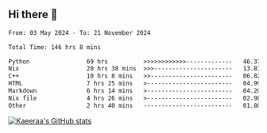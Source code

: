 ## Hi there 👋

<!--START_SECTION:waka-->

```txt
From: 03 May 2024 - To: 21 November 2024

Total Time: 146 hrs 8 mins

Python                69 hrs          >>>>>>>>>>>>-------------   46.37 %
Nix                   20 hrs 38 mins  >>>----------------------   13.87 %
C++                   10 hrs 8 mins   >>-----------------------   06.82 %
HTML                  7 hrs 25 mins   >------------------------   04.99 %
Markdown              6 hrs 14 mins   >------------------------   04.20 %
Nix file              4 hrs 26 mins   >------------------------   02.98 %
Other                 2 hrs 40 mins   -------------------------   01.80 %
```

<!--END_SECTION:waka-->

[![Kaeeraa's GitHub stats](https://github-readme-stats.vercel.app/api?username=kaeeraa)](https://github.com/kaeeraa/github-readme-stats)
